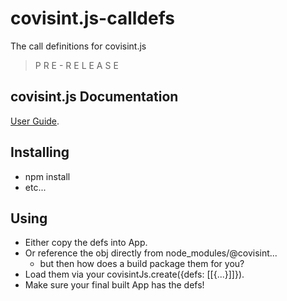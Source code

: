 # covisint.js-calldefs
The call definitions for covisint.js

> P R E - R E L E A S E

## covisint.js Documentation
[User Guide](http://covisintjsdocs.run.covisintrnd.com/).

## Installing
+ npm install
+ etc...

## Using
+ Either copy the defs into App.
+ Or reference the obj directly from node_modules/@covisint...
    * but then how does a build package them for you?
+ Load them via your covisintJs.create({defs: [[{...}]]}).
+ Make sure your final built App has the defs!

